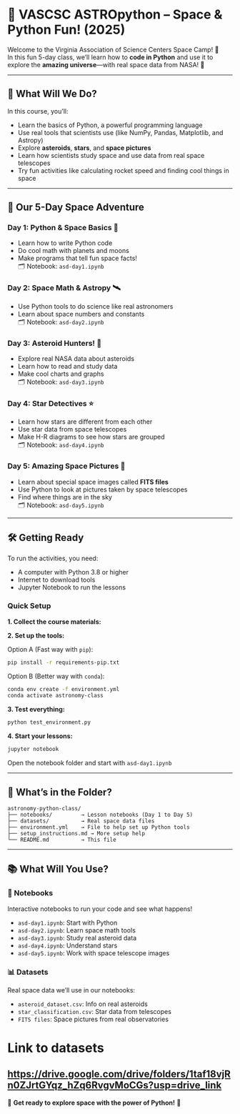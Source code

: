 # 🌟 VASCSC ASTROpython – Space & Python Fun! (2025)

Welcome to the Virginia Association of Science Centers Space Camp! 🎉  
In this fun 5-day class, we’ll learn how to **code in Python** and use it to explore the **amazing universe**—with real space data from NASA! 🚀

---

## 🚀 What Will We Do?

In this course, you’ll:

- Learn the basics of Python, a powerful programming language
- Use real tools that scientists use (like NumPy, Pandas, Matplotlib, and Astropy)
- Explore **asteroids**, **stars**, and **space pictures**
- Learn how scientists study space and use data from real space telescopes
- Try fun activities like calculating rocket speed and finding cool things in space

---

## 📅 Our 5-Day Space Adventure

### **Day 1: Python & Space Basics** 🚀  
- Learn how to write Python code  
- Do cool math with planets and moons  
- Make programs that tell fun space facts!  
🗂 Notebook: `asd-day1.ipynb`

### **Day 2: Space Math & Astropy** 🛰️  
- Use Python tools to do science like real astronomers  
- Learn about space numbers and constants  
🗂 Notebook: `asd-day2.ipynb`

### **Day 3: Asteroid Hunters!** 🌌  
- Explore real NASA data about asteroids  
- Learn how to read and study data  
- Make cool charts and graphs  
🗂 Notebook: `asd-day3.ipynb`

### **Day 4: Star Detectives** ⭐  
- Learn how stars are different from each other  
- Use star data from space telescopes  
- Make H-R diagrams to see how stars are grouped  
🗂 Notebook: `asd-day4.ipynb`

### **Day 5: Amazing Space Pictures** 🔭  
- Learn about special space images called **FITS files**  
- Use Python to look at pictures taken by space telescopes  
- Find where things are in the sky  
🗂 Notebook: `asd-day5.ipynb`

---

## 🛠️ Getting Ready

To run the activities, you need:

- A computer with Python 3.8 or higher
- Internet to download tools
- Jupyter Notebook to run the lessons

### Quick Setup

**1. Collect the course materials:**


**2. Set up the tools:**

Option A (Fast way with `pip`):

```bash
pip install -r requirements-pip.txt
```

Option B (Better way with `conda`):

```bash
conda env create -f environment.yml
conda activate astronomy-class
```

**3. Test everything:**

```bash
python test_environment.py
```

**4. Start your lessons:**

```bash
jupyter notebook
```

Open the notebook folder and start with `asd-day1.ipynb`

---

## 📁 What’s in the Folder?

```plaintext
astronomy-python-class/
├── notebooks/         → Lesson notebooks (Day 1 to Day 5)
├── datasets/          → Real space data files
├── environment.yml    → File to help set up Python tools
├── setup_instructions.md → More setup help
└── README.md          → This file
```

---

## 📚 What Will You Use?

### 📓 Notebooks

Interactive notebooks to run your code and see what happens!

* `asd-day1.ipynb`: Start with Python
* `asd-day2.ipynb`: Learn space math tools
* `asd-day3.ipynb`: Study real asteroid data
* `asd-day4.ipynb`: Understand stars
* `asd-day5.ipynb`: Work with space telescope images

### 📊 Datasets

Real space data we’ll use in our notebooks:

* `asteroid_dataset.csv`: Info on real asteroids
* `star_classification.csv`: Star data from telescopes
* `FITS files`: Space pictures from real observatories

# Link to datasets
https://drive.google.com/drive/folders/1taf18vjRn0ZJrtGYqz_hZq6RvgvMoCGs?usp=drive_link
---

🌌 **Get ready to explore space with the power of Python!** 🌌

